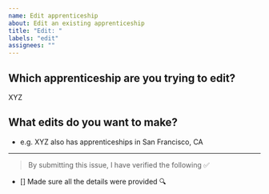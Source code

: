 ```yaml
---
name: Edit apprenticeship
about: Edit an existing apprenticeship
title: "Edit: "
labels: "edit"
assignees: ""
---
```


## Which apprenticeship are you trying to edit?

XYZ

## What edits do you want to make?

- e.g. XYZ also has apprenticeships in San Francisco, CA

---

<!-- Thank you for contributing to this repo, it is much appreciated! 😊 -->

<!-- Before raising an issue, make sure to verify the following. -->

> By submitting this issue, I have verified the following ✅

- [] Made sure all the details were provided 🔍️
